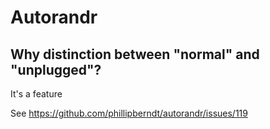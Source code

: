 # Autorandr

## Why distinction between "normal" and "unplugged"?

It's a feature

See https://github.com/phillipberndt/autorandr/issues/119
